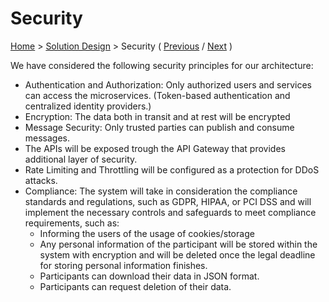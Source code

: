 # Security

[Home](../README.md) > [Solution Design](../README.md#solution-design) > Security ( [Previous](./3-architecture.md) / [Next](../4-decision-records/adr1-use-event-driven-serverless-microservice-architecture.md) )

We have considered the following security principles for our architecture:

* Authentication and Authorization: Only authorized users and services can access the microservices. (Token-based authentication and centralized identity providers.)
* Encryption: The data both in transit and at rest will be encrypted
* Message Security: Only trusted parties can publish and consume messages.
* The APIs will be exposed trough the API Gateway that provides additional layer of security.
* Rate Limiting and Throttling will be configured as a protection for DDoS attacks.
* Compliance: The system will take in consideration the compliance standards and regulations, such as GDPR, HIPAA, or PCI DSS and will implement the necessary controls and safeguards to meet compliance requirements, such as:
  - Informing the users of the usage of cookies/storage
  - Any personal information of the participant will be stored within the system with encryption and will be deleted once the legal deadline for storing personal information finishes.
  - Participants can download their data in JSON format.
  - Participants can request deletion of their data.
